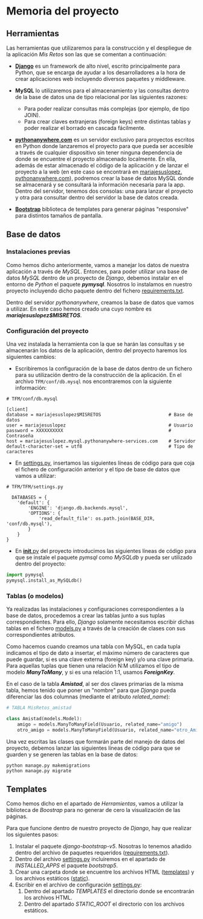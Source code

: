 # Memoria del proyecto

## Herramientas
Las herramientas que utilizaremos para la construcción y el despliegue de la 
aplicación *Mis Retos* son las que se comentan a continuación:

* [**Django**](https://www.djangoproject.com/) es un framework de alto nivel, 
escrito principalmente para Python, que se encarga de ayudar a los 
desarrolladores a la hora de crear aplicaciones web incluyendo diversos 
paquetes y middleware.

* **MySQL** lo utilizaremos para el almacenamiento y las consultas dentro de 
  la base de datos una de tipo relacional por las siguientes razones:
  * Para poder realizar consultas más complejas (por ejemplo, de tipo JOIN).
  * Para crear claves extranjeras (foreign keys) entre distintas tablas y 
    poder realizar el borrado en cascada fácilmente.

* [**pythonanywhere.com**](https://www.pythonanywhere.com/) es un 
servidor exclusivo para proyectos escritos en Python donde lanzaremos el 
proyecto para que pueda ser accesible a través de cualquier dispositivo sin 
tener ninguna dependencia de donde se encuentre el proyecto almacenado localmente. 
En ella, además de estar almacenado el código de la aplicación y de lanzar 
el proyecto a la web (en este caso se encontrará en [mariajesuslopez.
pythonanywhere.com](http://mariajesuslopez.pythonanywhere.com/)), podremos 
crear la base de datos MySQL donde se almacenará y se consultará la 
información necesaria para la app. Dentro del servidor, tenemos dos 
  consolas: una para lanzar el proyecto y otra para consultar dentro del 
  servidor la base de datos creada.

* [**Bootstrap**](https://getbootstrap.com/) biblioteca de templates para generar páginas 
  "responsive" para distintos tamaños de pantalla.

## Base de datos

### Instalaciones previas
Como hemos dicho anteriormente, vamos a manejar los datos de nuestra 
aplicación a través de *MySQL*. Entonces, para poder utilizar una base de 
datos _MySQL_ dentro de un proyecto de _Django_, debemos instalar en el 
entorno de *Python* el paquete **_pymysql_**. Nosotros lo instalamos en 
nuestro proyecto incluyendo dicho paquete dentro del fichero [requirements.txt](https://github.com/mjls130598/MisRetos/blob/master/requirements.txt).

Dentro del servidor *pythonanywhere*, creamos la base de datos que vamos a 
utilizar. En este caso hemos creado una cuyo nombre es **_mariajesuslopez$MISRETOS_**. 

### Configuración del proyecto
Una vez instalada la herramienta con la que se harán las consultas y se 
almacenarán los datos de la aplicación, dentro del proyecto haremos los 
siguientes cambios:

* Escribiremos la configuración de la base de datos dentro de un fichero 
  para su utilización dentro de la construcción de la aplicación. En el 
  archivo ```TFM/conf/db.mysql``` nos encontraremos con la siguiente información:
```commandline
# TFM/conf/db.mysql

[client]
database = mariajesuslopez$MISRETOS                         # Base de datos
user = mariajesuslopez                                      # Usuario
password = XXXXXXXXXX                                       # Contraseña
host = mariajesuslopez.mysql.pythonanywhere-services.com    # Servidor
default-character-set = utf8                                # Tipo de caracteres
```
* En [settings.py](https://github.com/mjls130598/MisRetos/blob/master/TFM/TFM/settings.py), insertamos las 
  siguientes líneas de código para que coja el fichero de configuración 
  anterior y el tipo de base de datos que vamos a utilizar:
```commandline
# TFM/TFM/settings.py

  DATABASES = {
    'default': {
        'ENGINE': 'django.db.backends.mysql',
        'OPTIONS': {
            'read_default_file': os.path.join(BASE_DIR, 'conf/db.mysql'),
        }
    }
}
 ```
* En [__init__.py](https://github.com/mjls130598/MisRetos/blob/master/TFM/TFM/__init__.py) del proyecto introducimos las siguientes líneas de 
  código para que se instale el paquete *pymsql* como *MySQLdb* y pueda ser 
  utilizado dentro del proyecto:
```python
import pymysql
pymysql.install_as_MySQLdb()
```
### Tablas (o modelos)

Ya realizadas las instalaciones y configuraciones correspondientes a la base 
de datos, procedemos a crear las tablas junto a sus tuplas correspondientes. 
Para ello, *Django* solamente necesitamos escribir dichas tablas en el 
fichero [models.py](https://github.com/mjls130598/MisRetos/blob/master/TFM/MisRetos/models.py) a través de la 
creación de clases con sus correspondientes atributos.

Como hacemos cuando creamos una tabla con MySQL, en cada tupla indicamos el 
tipo de dato a insertar, el máximo número de caracteres que puede guardar, 
si es una clave externa (foreign key) y/o una clave primaria. Para aquellas 
tuplas que tienen una relación N:M utilizamos el tipo de modelo 
**_ManyToMany_**, y si es una relación 1:1, usamos **_ForeignKey_**.

En el caso de la tabla **_Amistad_**, al ser dos claves primarias de la 
misma tabla, hemos tenido que poner un "nombre" para que *Django* pueda 
diferenciar las dos columnas (mediante el atributo *related_name*):

```python
# TABLA MisRetos_amistad

class Amistad(models.Model):
    amigo = models.ManyToManyField(Usuario, related_name="amigo")
    otro_amigo = models.ManyToManyField(Usuario, related_name="otro_Amigo")
```

Una vez escritas las clases que formarán parte del manejo de datos del 
proyecto, debemos lanzar las siguientes líneas de código para que se guarden 
y se generen las tablas en la base de datos:

```commandline
python manage.py makemigrations
python manage.py migrate
```

## Templates

Como hemos dicho en el apartado de *Herramientas*, vamos a utilizar la 
biblioteca de *Boostrap* para no generar de cero la visualización de las 
páginas. 

Para que funcione dentro de nuestro proyecto de *Django*, hay que realizar 
los siguientes pasos:

1. Instalar el paquete *django-bootstrap-v5*. Nosotras lo tenemos añadido 
   dentro del archivo de paquetes requeridos ([requirements.txt](https://github.com/mjls130598/MisRetos/blob/master/requirements.txt)).
2. Dentro del archivo [settings.py](https://github.com/mjls130598/MisRetos/blob/master/TFM/TFM/settings.py) incluiremos en 
   el apartado de *INSTALLED_APPS* el paquete *bootstrap5*.
3. Crear una carpeta donde se encuentre los archivos HTML ([templates](https://github.com/mjls130598/MisRetos/blob/master/TFM/MisRetos/templates)) y 
   los archivos estáticos ([static](https://github.com/mjls130598/MisRetos/blob/master/TFM/static)).
4. Escribir en el archivo de configuración [settings.py](https://github.com/mjls130598/MisRetos/blob/master/TFM/TFM/settings.py):
   1. Dentro del apartado *TEMPLATES* el directorio donde se encontrarán los 
      archivos HTML.
   2. Dentro del apartado *STATIC_ROOT* el directorio con los archivos 
      estáticos.